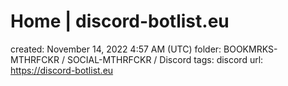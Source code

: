 # Home | discord-botlist.eu

created: November 14, 2022 4:57 AM (UTC)
folder: BOOKMRKS-MTHRFCKR / SOCIAL-MTHRFCKR / Discord
tags: discord
url: https://discord-botlist.eu